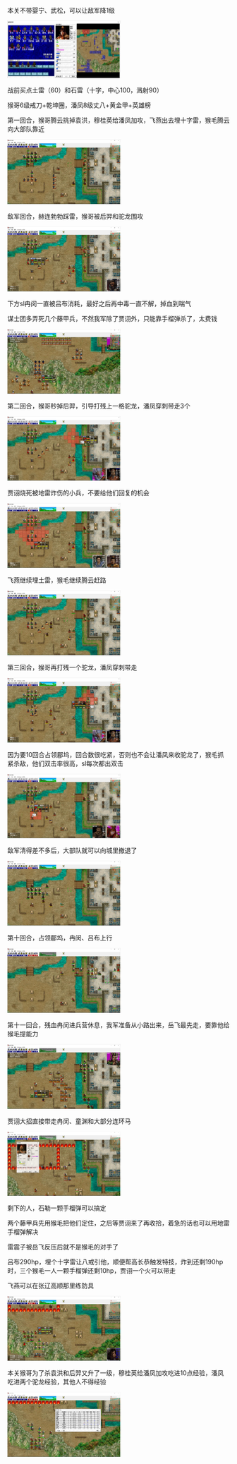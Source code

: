 本关不带婴宁、武松，可以让敌军降1级

<img src="https://raw.githubusercontent.com/Avanti1980/myth-of-three-kingdoms/master/img/14/01.jpg" style="zoom:25%;" />

战前买点土雷（60）和石雷（十字，中心100，溅射90）

猴哥6级戒刀+乾坤圈，潘凤8级丈八+黄金甲+英雄榜

第一回合，猴哥腾云挑掉袁洪，穆桂英给潘凤加攻，飞燕出去埋十字雷，猴毛腾云向大部队靠近

<img src="https://raw.githubusercontent.com/Avanti1980/myth-of-three-kingdoms/master/img/14/02.jpg" style="zoom:25%;" />

敌军回合，赫连勃勃踩雷，猴哥被后羿和驼龙围攻

<img src="https://raw.githubusercontent.com/Avanti1980/myth-of-three-kingdoms/master/img/14/03.jpg" style="zoom:25%;" />

下方sl冉闵一直被吕布消耗，最好之后再中毒一直不解，掉血到喘气

谋士团多弄死几个藤甲兵，不然我军除了贾诩外，只能靠手榴弹杀了，太费钱

<img src="https://raw.githubusercontent.com/Avanti1980/myth-of-three-kingdoms/master/img/14/04.jpg" style="zoom:25%;" />

第二回合，猴哥秒掉后羿，引导打残上一格驼龙，潘凤穿刺带走3个

<img src="https://raw.githubusercontent.com/Avanti1980/myth-of-three-kingdoms/master/img/14/05.jpg" style="zoom:25%;" />

贾诩烧死被地雷炸伤的小兵，不要给他们回复的机会

<img src="https://raw.githubusercontent.com/Avanti1980/myth-of-three-kingdoms/master/img/14/06.jpg" style="zoom:25%;" />

飞燕继续埋土雷，猴毛继续腾云赶路

<img src="https://raw.githubusercontent.com/Avanti1980/myth-of-three-kingdoms/master/img/14/07.jpg" style="zoom:25%;" />

第三回合，猴哥再打残一个驼龙，潘凤穿刺带走

<img src="https://raw.githubusercontent.com/Avanti1980/myth-of-three-kingdoms/master/img/14/08.jpg" style="zoom:25%;" />

因为要10回合占领郿坞，回合数很吃紧，否则也不会让潘凤来收驼龙了，猴毛抓紧杀敌，他们双击率很高，sl每次都出双击

<img src="https://raw.githubusercontent.com/Avanti1980/myth-of-three-kingdoms/master/img/14/09.jpg" style="zoom:25%;" />

敌军清得差不多后，大部队就可以向城里撤退了

<img src="https://raw.githubusercontent.com/Avanti1980/myth-of-three-kingdoms/master/img/14/10.jpg" style="zoom:25%;" />

第十回合，占领郿坞，冉闵、吕布上行

<img src="https://raw.githubusercontent.com/Avanti1980/myth-of-three-kingdoms/master/img/14/11.jpg" style="zoom:25%;" />

第十一回合，残血冉闵进兵营休息，我军准备从小路出来，岳飞最先走，要靠他给猴毛提能力

<img src="https://raw.githubusercontent.com/Avanti1980/myth-of-three-kingdoms/master/img/14/12.jpg" style="zoom:25%;" />

贾诩大招直接带走冉闵、童渊和大部分连环马

<img src="https://raw.githubusercontent.com/Avanti1980/myth-of-three-kingdoms/master/img/14/13.jpg" style="zoom:25%;" />

剩下的人，石勒一颗手榴弹可以搞定

两个藤甲兵先用猴毛把他们定住，之后等贾诩来了再收拾，着急的话也可以用地雷手榴弹解决

雷震子被岳飞反压后就不是猴毛的对手了

吕布290hp，埋个十字雷让八戒引他，顺便帮高长恭触发特技，炸到还剩190hp时，三个猴毛一人一颗手榴弹还剩10hp，贾诩一个火可以带走

飞燕可以在张辽高顺那里练防具

<img src="https://raw.githubusercontent.com/Avanti1980/myth-of-three-kingdoms/master/img/14/14.jpg" style="zoom:25%;" />

本关猴哥为了杀袁洪和后羿又升了一级，穆桂英给潘凤加攻吃进10点经验，潘凤吃进两个驼龙经验，其他人不得经验

<img src="https://raw.githubusercontent.com/Avanti1980/myth-of-three-kingdoms/master/img/14/15.jpg" style="zoom:25%;" />